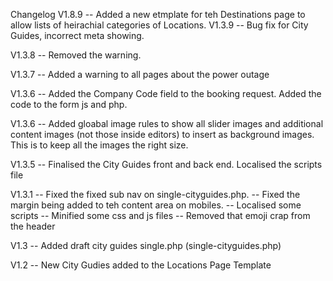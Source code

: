 Changelog
V1.8.9 -- Added a new etmplate for teh Destinations page to allow lists of heirachial categories of Locations. 
V1.3.9 -- Bug fix for City Guides, incorrect meta showing.

V1.3.8 -- Removed the warning. 

V1.3.7 -- Added a warning to all pages about the power outage

V1.3.6 -- Added the Company Code field to the booking request. 
		  Added the code to the form js and php.

V1.3.6 -- Added gloabal image rules to show all slider images and 
		  additional content images (not those inside editors) to 
		  insert as background images. This is to keep all the images 
		  the right size.

V1.3.5 -- Finalised the City Guides front and back end. 
		  Localised the scripts file
		  
V1.3.1 -- Fixed the fixed sub nav on single-cityguides.php. 
       -- Fixed the margin being added to teh content area on mobiles. 
       -- Localised some scripts
       -- Minified some css and js files
       -- Removed that emoji crap from the header

V1.3 -- Added draft city guides single.php (single-cityguides.php)

V1.2 -- New City Gudies added to the Locations Page Template